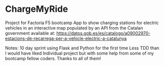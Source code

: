 # ChargeMyRide
Project for Factoría F5 bootcamp
App to show charging stations for electric vehicles in an interactive map populated by an API from the Catalan government available at:
https://datos.gob.es/es/catalogo/a09002970-estacions-de-recarrega-per-a-vehicle-electric-a-catalunya

Notes: 10 day sprint using Flask and Python for the first time
Less TDD than I would have liked
Individual project but with some help from some of my bootcamp fellow coders. Thanks to all of them!
